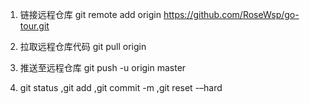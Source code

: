 
1. 链接远程仓库 git remote add origin https://github.com/RoseWsp/go-tour.git
2. 拉取远程仓库代码 git pull origin
3. 推送至远程仓库 git push -u origin master

4. git status ,git add ,git commit -m ,git reset -–hard